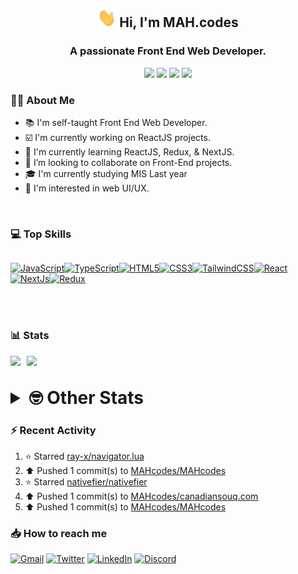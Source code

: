<h2 align="center"><img src="./Hi.gif" width="30px" height="30px"> Hi, I'm MAH.codes</h2>

<h3 align="center">A passionate Front End Web Developer.</h3>

<div align="center">
  <a href="https://www.linux.org"><img src="https://img.shields.io/badge/OS-Linux-e06c75?style=for-the-badge&logoColor=7287fd&logo=linux&color=7287fd&labelColor=1E1E2E" /></a>
	<a href="https://archlinux.org"><img src="https://img.shields.io/badge/DISTRO-Arch-56b6c2?style=for-the-badge&logo=arch-linux&logoColor=7287fd&color=7287fd&labelColor=1E1E2E" /></a>
	<a href="https://dwm.suckless.org"><img src="https://img.shields.io/badge/WM-DWM-005577?style=for-the-badge&logo=dwm&color=7287fd&logoColor=7287fd&labelColor=1E1E2E" /></a>
	<a href="https://neovim.io"><img src="https://img.shields.io/badge/IDE-Neovim-98c379?style=for-the-badge&logo=neovim&color=7287fd&logoColor=7287fd&labelColor=1E1E2E" /></a>
</div>

### :man_technologist: About Me

- :books: I'm self-taught Front End Web Developer.
- :ballot_box_with_check: I'm currently working on ReactJS projects.
- :dart: I'm currently learning ReactJS, Redux, & NextJS.
- :eyes: I’m looking to collaborate on Front-End projects.
- :mortar_board: I'm currently studying MIS Last year
- :art: I'm interested in web UI/UX.

<br>

### :computer: Top Skills

<div style="display:flex;">

<a href="https://developer.mozilla.org/en-US/docs/Web/JavaScript" target="_blank" rel="noreferrer"><img
    src="https://raw.githubusercontent.com/danielcranney/readme-generator/main/public/icons/skills/javascript-colored.svg"
    width="36" height="36" alt="JavaScript" /></a><a href="https://www.typescriptlang.org/" target="_blank"
  rel="noreferrer"><img
    src="https://raw.githubusercontent.com/danielcranney/readme-generator/main/public/icons/skills/typescript-colored.svg"
    width="36" height="36" alt="TypeScript" /></a><a href="https://developer.mozilla.org/en-US/docs/Glossary/HTML5"
  target="_blank" rel="noreferrer"><img
    src="https://raw.githubusercontent.com/danielcranney/readme-generator/main/public/icons/skills/html5-colored.svg"
    width="36" height="36" alt="HTML5" /></a><a href="https://www.w3.org/TR/CSS/#css" target="_blank"
  rel="noreferrer"><img
    src="https://raw.githubusercontent.com/danielcranney/readme-generator/main/public/icons/skills/css3-colored.svg"
    width="36" height="36" alt="CSS3" /></a><a href="https://tailwindcss.com/" target="_blank" rel="noreferrer"><img
    src="https://raw.githubusercontent.com/danielcranney/readme-generator/main/public/icons/skills/tailwindcss-colored.svg"
    width="36" height="36" alt="TailwindCSS" /></a><a href="https://reactjs.org/" target="_blank" rel="noreferrer"><img
    src="https://raw.githubusercontent.com/danielcranney/readme-generator/main/public/icons/skills/react-colored.svg"
    width="36" height="36" alt="React" /></a><a href="https://nextjs.org/docs" target="_blank" rel="noreferrer"><img
    src="https://raw.githubusercontent.com/danielcranney/readme-generator/main/public/icons/skills/nextjs-colored.svg"
    width="36" height="36" alt="NextJs" /></a><a href="https://redux.js.org/" target="_blank" rel="noreferrer"><img
    src="https://raw.githubusercontent.com/danielcranney/readme-generator/main/public/icons/skills/redux-colored.svg"
    width="36" height="36" alt="Redux" /></a>

</div>

<br>
<br>

### :bar_chart: Stats

<img src="https://github-readme-stats.vercel.app/api?username=MAHcodes&show_icons=true&locale=en" width="49%" /><span style="display:inline-block;width:2%"></span><img src="https://github-readme-streak-stats.herokuapp.com/?user=MAHcodes&" width="49%" />

<br>

<details>
<summary style="font-size: 1.75rem; font-weight: bold;"><strong style="font-size: 1.75rem; font-weight: bold;"> 🤓 Other Stats </strong></summary>

<a href="https://www.github.com/mahcodes"><img src="https://komarev.com/ghpvc/?username=MAHcodes&style=for-the-badge" alt="MAHcodes github profile views" /></a>
<a href="https://wakatime.com/@44eeab2c-51f5-4574-a918-82e5b17d9c49"><img src="https://wakatime.com/badge/user/44eeab2c-51f5-4574-a918-82e5b17d9c49.svg?style=for-the-badge" alt="Total time coded since Jun 29 2022" /></a>

<!--START_SECTION:waka-->
![Lines of code](https://img.shields.io/badge/From%20Hello%20World%20I%27ve%20Written-247%20Thousand%20lines%20of%20code-blue)

**🐱 My GitHub Data** 

> 🏆 423 Contributions in the Year 2023
 > 
> 📦 341.6 kB Used in GitHub's Storage 
 > 
> 💼 Opted to Hire
 > 
> 📜 30 Public Repositories 
 > 
> 🔑 8 Private Repositories  
 > 
**I'm a Night 🦉** 

```text
🌞 Morning      182 commits       ███░░░░░░░░░░░░░░░░░░░░░░   14.76 % 
🌆 Daytime      285 commits       █████░░░░░░░░░░░░░░░░░░░░   23.11 % 
🌃 Evening      482 commits       █████████░░░░░░░░░░░░░░░░   39.09 % 
🌙 Night        284 commits       █████░░░░░░░░░░░░░░░░░░░░   23.03 % 

```
📅 **I'm Most Productive on Monday** 

```text
Monday         208 commits       ████░░░░░░░░░░░░░░░░░░░░░   16.87 % 
Tuesday        187 commits       ███░░░░░░░░░░░░░░░░░░░░░░   15.17 % 
Wednesday      145 commits       ███░░░░░░░░░░░░░░░░░░░░░░   11.76 % 
Thursday       153 commits       ███░░░░░░░░░░░░░░░░░░░░░░   12.41 % 
Friday         161 commits       ███░░░░░░░░░░░░░░░░░░░░░░   13.06 % 
Saturday       192 commits       ████░░░░░░░░░░░░░░░░░░░░░   15.57 % 
Sunday         187 commits       ███░░░░░░░░░░░░░░░░░░░░░░   15.17 % 

```


📊 **This Week I Spent My Time On** 

```text
⌚︎ Time Zone: Asia/Beirut

💬 Programming Languages: 
TypeScript               14 hrs 35 mins      ████████████████░░░░░░░░░   66.86 % 
Lua                      2 hrs 19 mins       ██░░░░░░░░░░░░░░░░░░░░░░░   10.68 % 
JavaScript               2 hrs 6 mins        ██░░░░░░░░░░░░░░░░░░░░░░░   09.64 % 
Markdown                 1 hr                █░░░░░░░░░░░░░░░░░░░░░░░░   04.64 % 
CSS                      32 mins             ░░░░░░░░░░░░░░░░░░░░░░░░░   02.50 % 

🔥 Editors: 
Neovim                   21 hrs 48 mins      █████████████████████████   100.00 % 

🐱‍💻 Projects: 
Unknown Project          6 hrs 24 mins       ███████░░░░░░░░░░░░░░░░░░   29.39 % 
blogstack                5 hrs 26 mins       ██████░░░░░░░░░░░░░░░░░░░   24.97 % 
my-nextjs-project        2 hrs 57 mins       ███░░░░░░░░░░░░░░░░░░░░░░   13.56 % 
dotfiles                 2 hrs 47 mins       ███░░░░░░░░░░░░░░░░░░░░░░   12.81 % 
mano-api                 1 hr 49 mins        ██░░░░░░░░░░░░░░░░░░░░░░░   08.37 % 

💻 Operating System: 
Linux                    21 hrs 48 mins      █████████████████████████   100.00 % 

```

**I Mostly Code in JavaScript** 

```text
JavaScript               14 repos            ████████████░░░░░░░░░░░░░   48.28 % 
Python                   3 repos             ██░░░░░░░░░░░░░░░░░░░░░░░   10.34 % 
TypeScript               3 repos             ██░░░░░░░░░░░░░░░░░░░░░░░   10.34 % 
HTML                     2 repos             █░░░░░░░░░░░░░░░░░░░░░░░░   06.90 % 
PHP                      2 repos             █░░░░░░░░░░░░░░░░░░░░░░░░   06.90 % 

```



 Last Updated on 16/02/2023 18:45:07 UTC
<!--END_SECTION:waka-->

</details>

### :zap: Recent Activity

<!--RECENT_ACTIVITY:start-->
1. ⭐ Starred [ray-x/navigator.lua](https://github.com/ray-x/navigator.lua)<br>
2. ⬆️ Pushed 1 commit(s) to [MAHcodes/MAHcodes](https://github.com/MAHcodes/MAHcodes)<br>
3. ⭐ Starred [nativefier/nativefier](https://github.com/nativefier/nativefier)<br>
4. ⬆️ Pushed 1 commit(s) to [MAHcodes/canadiansouq.com](https://github.com/MAHcodes/canadiansouq.com)<br>
5. ⬆️ Pushed 1 commit(s) to [MAHcodes/MAHcodes](https://github.com/MAHcodes/MAHcodes)<br>
<!--RECENT_ACTIVITY:end-->

### :inbox_tray: How to reach me

[![Gmail](https://img.shields.io/badge/Gmail-D14836?style=for-the-badge&logo=gmail&logoColor=white)](mailto:mahdotcodes@gmail.com)
[![Twitter](https://img.shields.io/badge/Twitter-1DA1F2?style=for-the-badge&logo=twitter&logoColor=white)](https://twitter.com/MAHcodes)
[![LinkedIn](https://img.shields.io/badge/LinkedIn-0077B5?style=for-the-badge&logo=linkedin&logoColor=white)](https://www.linkedin.com/in/mah-codes-66b0671b7/)
[![Discord](https://img.shields.io/badge/Discord-7289DA?style=for-the-badge&logo=discord&logoColor=white)](https://discord.com/users/404595695195258880)
